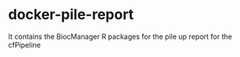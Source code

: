 # docker-pile-report
It contains the BiocManager R packages for the pile up report for the cfPipeline
